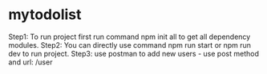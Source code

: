 # mytodolist
Step1: To run project first run command npm init all to get all dependency modules.
Step2: You can directly use command npm run start or npm run dev to run project.
Step3: use postman to add new users - use post method and url: /user
